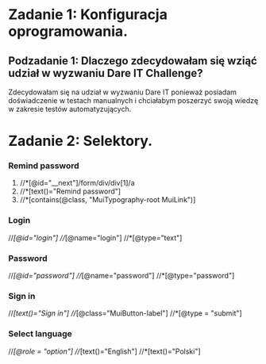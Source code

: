 # Zadanie 1: Konfiguracja oprogramowania.
## Podzadanie 1: Dlaczego zdecydowałam się wziąć udział w wyzwaniu Dare IT Challenge?
Zdecydowałam się na udział w wyzwaniu Dare IT ponieważ posiadam doświadczenie w testach manualnych i chciałabym poszerzyć swoją wiedzę w zakresie testów automatyzujących.
# Zadanie 2: Selektory.
### Remind password
1. //*[@id="__next"]/form/div/div[1]/a
1. //*[text()="Remind password"]
1. //*[contains(@class, "MuiTypography-root MuiLink")]  

### Login
//*[@id="login"]
//*[@name="login"]
//*[@type="text"]

### Password
//*[@id="password"]
//*[@name="password"]
//*[@type="password"]

### Sign in
//*[text()="Sign in"]
//*[@class="MuiButton-label"]
//*[@type = "submit"]

### Select language
//*[@role = "option"]
//*[text()="English"]
//*[text()="Polski"]


